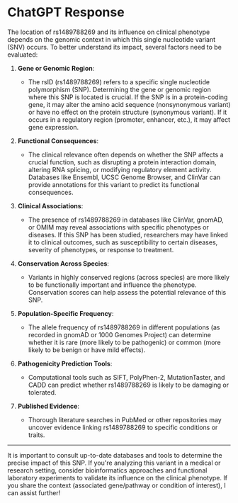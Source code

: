 # ChatGPT Response

The location of rs1489788269 and its influence on clinical phenotype depends on the genomic context in which this single nucleotide variant (SNV) occurs. To better understand its impact, several factors need to be evaluated:

1. **Gene or Genomic Region**:
   - The rsID (rs1489788269) refers to a specific single nucleotide polymorphism (SNP). Determining the gene or genomic region where this SNP is located is crucial. If the SNP is in a protein-coding gene, it may alter the amino acid sequence (nonsynonymous variant) or have no effect on the protein structure (synonymous variant). If it occurs in a regulatory region (promoter, enhancer, etc.), it may affect gene expression.

2. **Functional Consequences**:
   - The clinical relevance often depends on whether the SNP affects a crucial function, such as disrupting a protein interaction domain, altering RNA splicing, or modifying regulatory element activity. Databases like Ensembl, UCSC Genome Browser, and ClinVar can provide annotations for this variant to predict its functional consequences.

3. **Clinical Associations**:
   - The presence of rs1489788269 in databases like ClinVar, gnomAD, or OMIM may reveal associations with specific phenotypes or diseases. If this SNP has been studied, researchers may have linked it to clinical outcomes, such as susceptibility to certain diseases, severity of phenotypes, or response to treatment.

4. **Conservation Across Species**:
   - Variants in highly conserved regions (across species) are more likely to be functionally important and influence the phenotype. Conservation scores can help assess the potential relevance of this SNP.

5. **Population-Specific Frequency**:
   - The allele frequency of rs1489788269 in different populations (as recorded in gnomAD or 1000 Genomes Project) can determine whether it is rare (more likely to be pathogenic) or common (more likely to be benign or have mild effects).

6. **Pathogenicity Prediction Tools**:
   - Computational tools such as SIFT, PolyPhen-2, MutationTaster, and CADD can predict whether rs1489788269 is likely to be damaging or tolerated.

7. **Published Evidence**:
   - Thorough literature searches in PubMed or other repositories may uncover evidence linking rs1489788269 to specific conditions or traits.

---

It is important to consult up-to-date databases and tools to determine the precise impact of this SNP. If you're analyzing this variant in a medical or research setting, consider bioinformatics approaches and functional laboratory experiments to validate its influence on the clinical phenotype. If you share the context (associated gene/pathway or condition of interest), I can assist further!